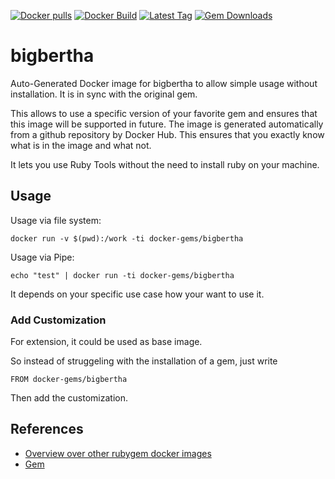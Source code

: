 [![Docker pulls](https://img.shields.io/docker/pulls/rubygem/bigbertha.svg)](https://hub.docker.com/r/rubygem/bigbertha/)
[![Docker Build](https://img.shields.io/docker/automated/rubygem/bigbertha.svg)](https://hub.docker.com/r/rubygem/bigbertha/)
[![Latest Tag](https://img.shields.io/github/tag/docker-rubygem/bigbertha.svg)](https://hub.docker.com/r/rubygem/bigbertha/)
[![Gem Downloads](https://img.shields.io/gem/dt/bigbertha.svg)](https://rubygems.org/gems/bigbertha/)
# bigbertha

Auto-Generated Docker image for bigbertha to allow simple usage without installation.
It is in sync with the original gem.

This allows to use a specific version of your favorite gem and ensures that this image will be supported in future.
The image is generated automatically from a github repository by Docker Hub.
This ensures that you exactly know what is in the image and what not.

It lets you use Ruby Tools without the need to install ruby on your machine.

## Usage

Usage via file system:

`docker run -v $(pwd):/work -ti docker-gems/bigbertha`

Usage via Pipe:

`echo "test" | docker run -ti docker-gems/bigbertha`

It depends on your specific use case how your want to use it.

### Add Customization

For extension, it could be used as base image.

So instead of struggeling with the installation of a gem, just write

`FROM docker-gems/bigbertha`

Then add the customization.

## References

 - [Overview over other rubygem docker images](https://github.com/thinkbot/docker-rubygem)
 - [Gem](https://rubygems.org/gems/bigbertha/)
